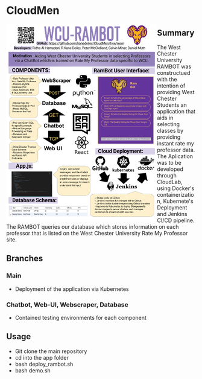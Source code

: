 # CloudMen
<img  align="left" src="https://github.com/kanedeiley/CloudMen/blob/main/RAMBOT-Poster-1.png" alt="drawing" width="400"/>

## Summary 
The West Chester University RAMBOT was constructued with the intention of providing West Chester Students an application that aids in selecting classes by providing instant rate my professor data. The Aplication was to be developed through CloudLab, using Docker's containerization, Kubernete's Deployment and Jenkins CI/CD pipeline. The RAMBOT queries our database which stores information on each professor that is listed on the West Chester University Rate My Professor site.

## Branches
### Main
- Deployment of the application via Kubernetes

### Chatbot, Web-UI, Webscraper, Database
- Contained testing environments for each component

## Usage
- Git clone the main repository
- cd into the app folder
- bash deploy_rambot.sh
- bash demo.sh

<br clear="left"/>
